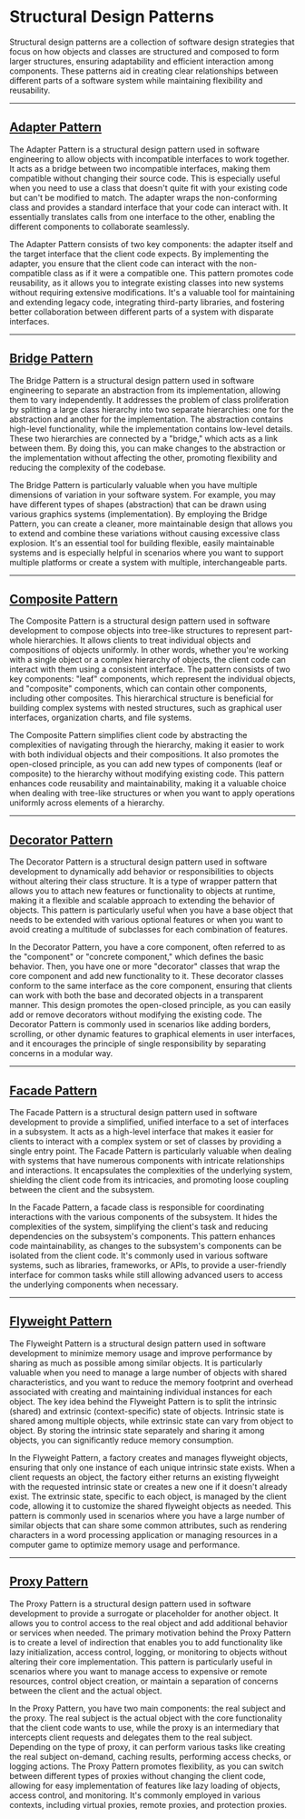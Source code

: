 # Structural Design Patterns

Structural design patterns are a collection of software design strategies that focus on how objects and classes are structured and composed to form larger structures, ensuring adaptability and efficient interaction among components. These patterns aid in creating clear relationships between different parts of a software system while maintaining flexibility and reusability.

---

## [Adapter Pattern](./adapterPattern)

The Adapter Pattern is a structural design pattern used in software engineering to allow objects with incompatible interfaces to work together. It acts as a bridge between two incompatible interfaces, making them compatible without changing their source code. This is especially useful when you need to use a class that doesn't quite fit with your existing code but can't be modified to match. The adapter wraps the non-conforming class and provides a standard interface that your code can interact with. It essentially translates calls from one interface to the other, enabling the different components to collaborate seamlessly.

The Adapter Pattern consists of two key components: the adapter itself and the target interface that the client code expects. By implementing the adapter, you ensure that the client code can interact with the non-compatible class as if it were a compatible one. This pattern promotes code reusability, as it allows you to integrate existing classes into new systems without requiring extensive modifications. It's a valuable tool for maintaining and extending legacy code, integrating third-party libraries, and fostering better collaboration between different parts of a system with disparate interfaces.

---

## [Bridge Pattern](./bridgePattern)

The Bridge Pattern is a structural design pattern used in software engineering to separate an abstraction from its implementation, allowing them to vary independently. It addresses the problem of class proliferation by splitting a large class hierarchy into two separate hierarchies: one for the abstraction and another for the implementation. The abstraction contains high-level functionality, while the implementation contains low-level details. These two hierarchies are connected by a "bridge," which acts as a link between them. By doing this, you can make changes to the abstraction or the implementation without affecting the other, promoting flexibility and reducing the complexity of the codebase.

The Bridge Pattern is particularly valuable when you have multiple dimensions of variation in your software system. For example, you may have different types of shapes (abstraction) that can be drawn using various graphics systems (implementation). By employing the Bridge Pattern, you can create a cleaner, more maintainable design that allows you to extend and combine these variations without causing excessive class explosion. It's an essential tool for building flexible, easily maintainable systems and is especially helpful in scenarios where you want to support multiple platforms or create a system with multiple, interchangeable parts.

---

## [Composite Pattern](./compositePattern/)

The Composite Pattern is a structural design pattern used in software development to compose objects into tree-like structures to represent part-whole hierarchies. It allows clients to treat individual objects and compositions of objects uniformly. In other words, whether you're working with a single object or a complex hierarchy of objects, the client code can interact with them using a consistent interface. The pattern consists of two key components: "leaf" components, which represent the individual objects, and "composite" components, which can contain other components, including other composites. This hierarchical structure is beneficial for building complex systems with nested structures, such as graphical user interfaces, organization charts, and file systems.

The Composite Pattern simplifies client code by abstracting the complexities of navigating through the hierarchy, making it easier to work with both individual objects and their compositions. It also promotes the open-closed principle, as you can add new types of components (leaf or composite) to the hierarchy without modifying existing code. This pattern enhances code reusability and maintainability, making it a valuable choice when dealing with tree-like structures or when you want to apply operations uniformly across elements of a hierarchy.

---

## [Decorator Pattern](./decoratorPattern/)

The Decorator Pattern is a structural design pattern used in software development to dynamically add behavior or responsibilities to objects without altering their class structure. It is a type of wrapper pattern that allows you to attach new features or functionality to objects at runtime, making it a flexible and scalable approach to extending the behavior of objects. This pattern is particularly useful when you have a base object that needs to be extended with various optional features or when you want to avoid creating a multitude of subclasses for each combination of features.

In the Decorator Pattern, you have a core component, often referred to as the "component" or "concrete component," which defines the basic behavior. Then, you have one or more "decorator" classes that wrap the core component and add new functionality to it. These decorator classes conform to the same interface as the core component, ensuring that clients can work with both the base and decorated objects in a transparent manner. This design promotes the open-closed principle, as you can easily add or remove decorators without modifying the existing code. The Decorator Pattern is commonly used in scenarios like adding borders, scrolling, or other dynamic features to graphical elements in user interfaces, and it encourages the principle of single responsibility by separating concerns in a modular way.

---

## [Facade Pattern](./facadePattern/)

The Facade Pattern is a structural design pattern used in software development to provide a simplified, unified interface to a set of interfaces in a subsystem. It acts as a high-level interface that makes it easier for clients to interact with a complex system or set of classes by providing a single entry point. The Facade Pattern is particularly valuable when dealing with systems that have numerous components with intricate relationships and interactions. It encapsulates the complexities of the underlying system, shielding the client code from its intricacies, and promoting loose coupling between the client and the subsystem.

In the Facade Pattern, a facade class is responsible for coordinating interactions with the various components of the subsystem. It hides the complexities of the system, simplifying the client's task and reducing dependencies on the subsystem's components. This pattern enhances code maintainability, as changes to the subsystem's components can be isolated from the client code. It's commonly used in various software systems, such as libraries, frameworks, or APIs, to provide a user-friendly interface for common tasks while still allowing advanced users to access the underlying components when necessary.

---

## [Flyweight Pattern](./flyweightPattern/)

The Flyweight Pattern is a structural design pattern used in software development to minimize memory usage and improve performance by sharing as much as possible among similar objects. It is particularly valuable when you need to manage a large number of objects with shared characteristics, and you want to reduce the memory footprint and overhead associated with creating and maintaining individual instances for each object. The key idea behind the Flyweight Pattern is to split the intrinsic (shared) and extrinsic (context-specific) state of objects. Intrinsic state is shared among multiple objects, while extrinsic state can vary from object to object. By storing the intrinsic state separately and sharing it among objects, you can significantly reduce memory consumption.

In the Flyweight Pattern, a factory creates and manages flyweight objects, ensuring that only one instance of each unique intrinsic state exists. When a client requests an object, the factory either returns an existing flyweight with the requested intrinsic state or creates a new one if it doesn't already exist. The extrinsic state, specific to each object, is managed by the client code, allowing it to customize the shared flyweight objects as needed. This pattern is commonly used in scenarios where you have a large number of similar objects that can share some common attributes, such as rendering characters in a word processing application or managing resources in a computer game to optimize memory usage and performance.

---

## [Proxy Pattern](./proxyPattern/)

The Proxy Pattern is a structural design pattern used in software development to provide a surrogate or placeholder for another object. It allows you to control access to the real object and add additional behavior or services when needed. The primary motivation behind the Proxy Pattern is to create a level of indirection that enables you to add functionality like lazy initialization, access control, logging, or monitoring to objects without altering their core implementation. This pattern is particularly useful in scenarios where you want to manage access to expensive or remote resources, control object creation, or maintain a separation of concerns between the client and the actual object.

In the Proxy Pattern, you have two main components: the real subject and the proxy. The real subject is the actual object with the core functionality that the client code wants to use, while the proxy is an intermediary that intercepts client requests and delegates them to the real subject. Depending on the type of proxy, it can perform various tasks like creating the real subject on-demand, caching results, performing access checks, or logging actions. The Proxy Pattern promotes flexibility, as you can switch between different types of proxies without changing the client code, allowing for easy implementation of features like lazy loading of objects, access control, and monitoring. It's commonly employed in various contexts, including virtual proxies, remote proxies, and protection proxies.
